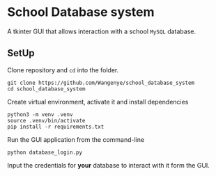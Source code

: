 # School Database system

A tkinter GUI that allows interaction with a school `MySQL` database.

## SetUp

Clone repository and `cd` into the folder.
```
git clone https://github.com/Wangenye/school_database_system
cd school_database_system

```

Create virtual environment, activate it and install dependencies

```
python3 -m venv .venv
source .venv/bin/activate
pip install -r requirements.txt

```

Run the GUI application from the command-line
```
python database_login.py
```
Input the credentials for **your** database to interact with it form the GUI.